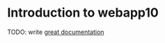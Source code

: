 # Introduction to webapp10

TODO: write [great documentation](http://jacobian.org/writing/what-to-write/)

